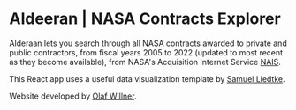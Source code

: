 # Aldeeran | NASA Contracts Explorer

Alderaan lets you search through all NASA contracts awarded to private and public contractors, from fiscal years 2005 to 2022 (updated to most recent as they become available), from NASA's Acquisition Internet Service [NAIS](https://prod.nais.nasa.gov/cgibin/nais/index.cgi). 

This React app uses a useful data visualization template by [Samuel Liedtke](https://www.samuelliedtke.com/). 

Website developed by [Olaf Willner](https://olafwillner.com).


